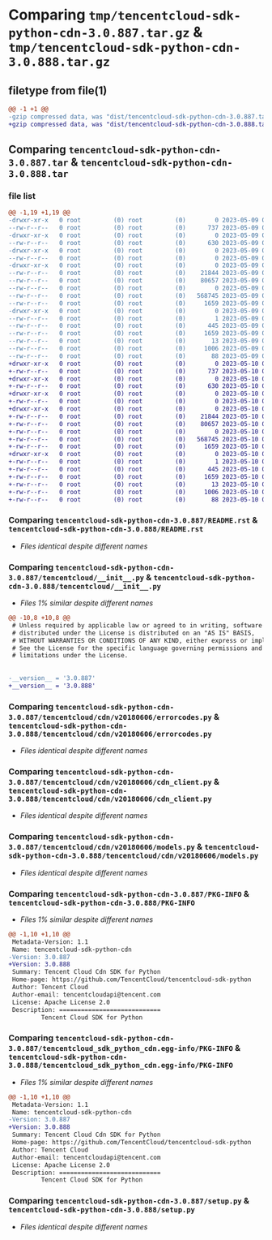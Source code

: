 # Comparing `tmp/tencentcloud-sdk-python-cdn-3.0.887.tar.gz` & `tmp/tencentcloud-sdk-python-cdn-3.0.888.tar.gz`

## filetype from file(1)

```diff
@@ -1 +1 @@
-gzip compressed data, was "dist/tencentcloud-sdk-python-cdn-3.0.887.tar", last modified: Tue May  9 02:32:06 2023, max compression
+gzip compressed data, was "dist/tencentcloud-sdk-python-cdn-3.0.888.tar", last modified: Wed May 10 01:56:45 2023, max compression
```

## Comparing `tencentcloud-sdk-python-cdn-3.0.887.tar` & `tencentcloud-sdk-python-cdn-3.0.888.tar`

### file list

```diff
@@ -1,19 +1,19 @@
-drwxr-xr-x   0 root         (0) root         (0)        0 2023-05-09 02:32:06.000000 tencentcloud-sdk-python-cdn-3.0.887/
--rw-r--r--   0 root         (0) root         (0)      737 2023-05-09 02:32:06.000000 tencentcloud-sdk-python-cdn-3.0.887/README.rst
-drwxr-xr-x   0 root         (0) root         (0)        0 2023-05-09 02:32:06.000000 tencentcloud-sdk-python-cdn-3.0.887/tencentcloud/
--rw-r--r--   0 root         (0) root         (0)      630 2023-05-09 02:32:06.000000 tencentcloud-sdk-python-cdn-3.0.887/tencentcloud/__init__.py
-drwxr-xr-x   0 root         (0) root         (0)        0 2023-05-09 02:32:06.000000 tencentcloud-sdk-python-cdn-3.0.887/tencentcloud/cdn/
--rw-r--r--   0 root         (0) root         (0)        0 2023-05-09 02:32:06.000000 tencentcloud-sdk-python-cdn-3.0.887/tencentcloud/cdn/__init__.py
-drwxr-xr-x   0 root         (0) root         (0)        0 2023-05-09 02:32:06.000000 tencentcloud-sdk-python-cdn-3.0.887/tencentcloud/cdn/v20180606/
--rw-r--r--   0 root         (0) root         (0)    21844 2023-05-09 02:32:06.000000 tencentcloud-sdk-python-cdn-3.0.887/tencentcloud/cdn/v20180606/errorcodes.py
--rw-r--r--   0 root         (0) root         (0)    80657 2023-05-09 02:32:06.000000 tencentcloud-sdk-python-cdn-3.0.887/tencentcloud/cdn/v20180606/cdn_client.py
--rw-r--r--   0 root         (0) root         (0)        0 2023-05-09 02:32:06.000000 tencentcloud-sdk-python-cdn-3.0.887/tencentcloud/cdn/v20180606/__init__.py
--rw-r--r--   0 root         (0) root         (0)   568745 2023-05-09 02:32:06.000000 tencentcloud-sdk-python-cdn-3.0.887/tencentcloud/cdn/v20180606/models.py
--rw-r--r--   0 root         (0) root         (0)     1659 2023-05-09 02:32:06.000000 tencentcloud-sdk-python-cdn-3.0.887/PKG-INFO
-drwxr-xr-x   0 root         (0) root         (0)        0 2023-05-09 02:32:06.000000 tencentcloud-sdk-python-cdn-3.0.887/tencentcloud_sdk_python_cdn.egg-info/
--rw-r--r--   0 root         (0) root         (0)        1 2023-05-09 02:32:06.000000 tencentcloud-sdk-python-cdn-3.0.887/tencentcloud_sdk_python_cdn.egg-info/dependency_links.txt
--rw-r--r--   0 root         (0) root         (0)      445 2023-05-09 02:32:06.000000 tencentcloud-sdk-python-cdn-3.0.887/tencentcloud_sdk_python_cdn.egg-info/SOURCES.txt
--rw-r--r--   0 root         (0) root         (0)     1659 2023-05-09 02:32:06.000000 tencentcloud-sdk-python-cdn-3.0.887/tencentcloud_sdk_python_cdn.egg-info/PKG-INFO
--rw-r--r--   0 root         (0) root         (0)       13 2023-05-09 02:32:06.000000 tencentcloud-sdk-python-cdn-3.0.887/tencentcloud_sdk_python_cdn.egg-info/top_level.txt
--rw-r--r--   0 root         (0) root         (0)     1006 2023-05-09 02:32:06.000000 tencentcloud-sdk-python-cdn-3.0.887/setup.py
--rw-r--r--   0 root         (0) root         (0)       88 2023-05-09 02:32:06.000000 tencentcloud-sdk-python-cdn-3.0.887/setup.cfg
+drwxr-xr-x   0 root         (0) root         (0)        0 2023-05-10 01:56:45.000000 tencentcloud-sdk-python-cdn-3.0.888/
+-rw-r--r--   0 root         (0) root         (0)      737 2023-05-10 01:56:45.000000 tencentcloud-sdk-python-cdn-3.0.888/README.rst
+drwxr-xr-x   0 root         (0) root         (0)        0 2023-05-10 01:56:45.000000 tencentcloud-sdk-python-cdn-3.0.888/tencentcloud/
+-rw-r--r--   0 root         (0) root         (0)      630 2023-05-10 01:56:45.000000 tencentcloud-sdk-python-cdn-3.0.888/tencentcloud/__init__.py
+drwxr-xr-x   0 root         (0) root         (0)        0 2023-05-10 01:56:45.000000 tencentcloud-sdk-python-cdn-3.0.888/tencentcloud/cdn/
+-rw-r--r--   0 root         (0) root         (0)        0 2023-05-10 01:56:45.000000 tencentcloud-sdk-python-cdn-3.0.888/tencentcloud/cdn/__init__.py
+drwxr-xr-x   0 root         (0) root         (0)        0 2023-05-10 01:56:45.000000 tencentcloud-sdk-python-cdn-3.0.888/tencentcloud/cdn/v20180606/
+-rw-r--r--   0 root         (0) root         (0)    21844 2023-05-10 01:56:45.000000 tencentcloud-sdk-python-cdn-3.0.888/tencentcloud/cdn/v20180606/errorcodes.py
+-rw-r--r--   0 root         (0) root         (0)    80657 2023-05-10 01:56:45.000000 tencentcloud-sdk-python-cdn-3.0.888/tencentcloud/cdn/v20180606/cdn_client.py
+-rw-r--r--   0 root         (0) root         (0)        0 2023-05-10 01:56:45.000000 tencentcloud-sdk-python-cdn-3.0.888/tencentcloud/cdn/v20180606/__init__.py
+-rw-r--r--   0 root         (0) root         (0)   568745 2023-05-10 01:56:45.000000 tencentcloud-sdk-python-cdn-3.0.888/tencentcloud/cdn/v20180606/models.py
+-rw-r--r--   0 root         (0) root         (0)     1659 2023-05-10 01:56:45.000000 tencentcloud-sdk-python-cdn-3.0.888/PKG-INFO
+drwxr-xr-x   0 root         (0) root         (0)        0 2023-05-10 01:56:45.000000 tencentcloud-sdk-python-cdn-3.0.888/tencentcloud_sdk_python_cdn.egg-info/
+-rw-r--r--   0 root         (0) root         (0)        1 2023-05-10 01:56:45.000000 tencentcloud-sdk-python-cdn-3.0.888/tencentcloud_sdk_python_cdn.egg-info/dependency_links.txt
+-rw-r--r--   0 root         (0) root         (0)      445 2023-05-10 01:56:45.000000 tencentcloud-sdk-python-cdn-3.0.888/tencentcloud_sdk_python_cdn.egg-info/SOURCES.txt
+-rw-r--r--   0 root         (0) root         (0)     1659 2023-05-10 01:56:45.000000 tencentcloud-sdk-python-cdn-3.0.888/tencentcloud_sdk_python_cdn.egg-info/PKG-INFO
+-rw-r--r--   0 root         (0) root         (0)       13 2023-05-10 01:56:45.000000 tencentcloud-sdk-python-cdn-3.0.888/tencentcloud_sdk_python_cdn.egg-info/top_level.txt
+-rw-r--r--   0 root         (0) root         (0)     1006 2023-05-10 01:56:45.000000 tencentcloud-sdk-python-cdn-3.0.888/setup.py
+-rw-r--r--   0 root         (0) root         (0)       88 2023-05-10 01:56:45.000000 tencentcloud-sdk-python-cdn-3.0.888/setup.cfg
```

### Comparing `tencentcloud-sdk-python-cdn-3.0.887/README.rst` & `tencentcloud-sdk-python-cdn-3.0.888/README.rst`

 * *Files identical despite different names*

### Comparing `tencentcloud-sdk-python-cdn-3.0.887/tencentcloud/__init__.py` & `tencentcloud-sdk-python-cdn-3.0.888/tencentcloud/__init__.py`

 * *Files 1% similar despite different names*

```diff
@@ -10,8 +10,8 @@
 # Unless required by applicable law or agreed to in writing, software
 # distributed under the License is distributed on an "AS IS" BASIS,
 # WITHOUT WARRANTIES OR CONDITIONS OF ANY KIND, either express or implied.
 # See the License for the specific language governing permissions and
 # limitations under the License.
 
 
-__version__ = '3.0.887'
+__version__ = '3.0.888'
```

### Comparing `tencentcloud-sdk-python-cdn-3.0.887/tencentcloud/cdn/v20180606/errorcodes.py` & `tencentcloud-sdk-python-cdn-3.0.888/tencentcloud/cdn/v20180606/errorcodes.py`

 * *Files identical despite different names*

### Comparing `tencentcloud-sdk-python-cdn-3.0.887/tencentcloud/cdn/v20180606/cdn_client.py` & `tencentcloud-sdk-python-cdn-3.0.888/tencentcloud/cdn/v20180606/cdn_client.py`

 * *Files identical despite different names*

### Comparing `tencentcloud-sdk-python-cdn-3.0.887/tencentcloud/cdn/v20180606/models.py` & `tencentcloud-sdk-python-cdn-3.0.888/tencentcloud/cdn/v20180606/models.py`

 * *Files identical despite different names*

### Comparing `tencentcloud-sdk-python-cdn-3.0.887/PKG-INFO` & `tencentcloud-sdk-python-cdn-3.0.888/PKG-INFO`

 * *Files 1% similar despite different names*

```diff
@@ -1,10 +1,10 @@
 Metadata-Version: 1.1
 Name: tencentcloud-sdk-python-cdn
-Version: 3.0.887
+Version: 3.0.888
 Summary: Tencent Cloud Cdn SDK for Python
 Home-page: https://github.com/TencentCloud/tencentcloud-sdk-python
 Author: Tencent Cloud
 Author-email: tencentcloudapi@tencent.com
 License: Apache License 2.0
 Description: ============================
         Tencent Cloud SDK for Python
```

### Comparing `tencentcloud-sdk-python-cdn-3.0.887/tencentcloud_sdk_python_cdn.egg-info/PKG-INFO` & `tencentcloud-sdk-python-cdn-3.0.888/tencentcloud_sdk_python_cdn.egg-info/PKG-INFO`

 * *Files 1% similar despite different names*

```diff
@@ -1,10 +1,10 @@
 Metadata-Version: 1.1
 Name: tencentcloud-sdk-python-cdn
-Version: 3.0.887
+Version: 3.0.888
 Summary: Tencent Cloud Cdn SDK for Python
 Home-page: https://github.com/TencentCloud/tencentcloud-sdk-python
 Author: Tencent Cloud
 Author-email: tencentcloudapi@tencent.com
 License: Apache License 2.0
 Description: ============================
         Tencent Cloud SDK for Python
```

### Comparing `tencentcloud-sdk-python-cdn-3.0.887/setup.py` & `tencentcloud-sdk-python-cdn-3.0.888/setup.py`

 * *Files identical despite different names*

